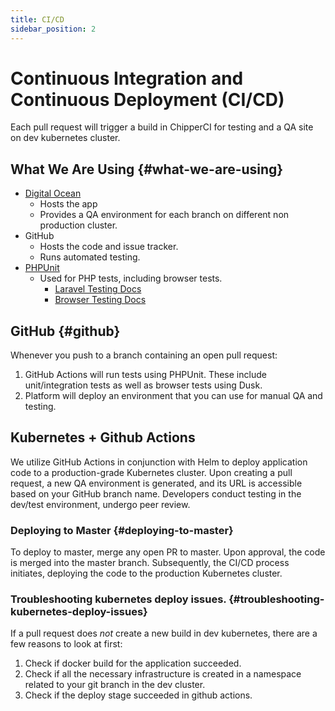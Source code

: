 ```yaml
---
title: CI/CD
sidebar_position: 2
---
```

# Continuous Integration and Continuous Deployment (CI/CD)

Each pull request will trigger a build in ChipperCI for testing and a QA site on dev kubernetes cluster.

## What We Are Using {#what-we-are-using}

* [Digital Ocean](https://www.digitalocean.com/)
  * Hosts the app
  * Provides a QA environment for each branch on different non production cluster.
* GitHub
  * Hosts the code and issue tracker.
  * Runs automated testing.
* [PHPUnit](https://phpunit.de/)
  * Used for PHP tests, including browser tests.
    * [Laravel Testing Docs](https://laravel.com/docs/5.8/testing)
    * [Browser Testing Docs](https://laravel.com/docs/5.8/dusk)

## GitHub {#github}

Whenever you push to a branch containing an open pull request:

1. GitHub Actions will run tests using PHPUnit. These include unit/integration tests as well as browser tests using Dusk.
2. Platform will deploy an environment that you can use for manual QA and testing.

## Kubernetes + Github Actions

We utilize GitHub Actions in conjunction with Helm to deploy application code to a production-grade Kubernetes cluster. Upon creating a pull request, a new QA environment is generated, and its URL is accessible based on your GitHub branch name. Developers conduct testing in the dev/test environment, undergo peer review.

### Deploying to Master {#deploying-to-master}

To deploy to master, merge any open PR to master. Upon approval, the code is merged into the master branch. Subsequently, the CI/CD process initiates, deploying the code to the production Kubernetes cluster.

### Troubleshooting kubernetes deploy issues. {#troubleshooting-kubernetes-deploy-issues}

If a pull request does _not_ create a new build in dev kubernetes, there are a few reasons to look at first:

1. Check if docker build for the application succeeded.
2. Check if all the necessary infrastructure is created in a namespace related to your git branch in the dev cluster.
3. Check if the deploy stage succeeded in github actions.